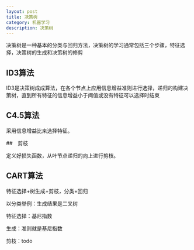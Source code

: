 ```yaml
---
layout: post
title: 决策树
category: 机器学习
description: 决策树
---
```


决策树是一种基本的分类与回归方法，决策树的学习通常包括三个步骤，特征选择，决策树的生成和决策树的修剪

## ID3算法

ID3是决策树成成算法，在各个节点上应用信息增益准则进行选择，递归的构建决策树，直到所有特征的信息增益小于阈值或没有特征可以选择时结束

## C4.5算法

采用信息增益比来选择特征。

##　剪枝

定义好损失函数，从叶节点递归的向上进行剪枝。

## CART算法

特征选择+树生成+剪枝，分类+回归

以分类举例：生成结果是二叉树

特征选择：基尼指数

生成：准则就是基尼指数

剪枝：todo